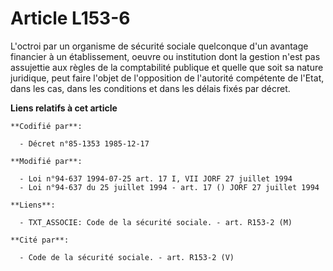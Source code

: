 # Article L153-6

L'octroi par un organisme de sécurité sociale quelconque d'un avantage financier à un établissement, oeuvre ou institution
dont la gestion n'est pas assujettie aux règles de la comptabilité publique et quelle que soit sa nature juridique, peut
faire l'objet de l'opposition de l'autorité compétente de l'Etat, dans les cas, dans les conditions et dans les délais fixés
par décret.

**Liens relatifs à cet article**

	**Codifié par**:

	  - Décret n°85-1353 1985-12-17

	**Modifié par**:

	  - Loi n°94-637 1994-07-25 art. 17 I, VII JORF 27 juillet 1994
	  - Loi n°94-637 du 25 juillet 1994 - art. 17 () JORF 27 juillet 1994

	**Liens**:

	  - TXT_ASSOCIE: Code de la sécurité sociale. - art. R153-2 (M)

	**Cité par**:

	  - Code de la sécurité sociale. - art. R153-2 (V)
